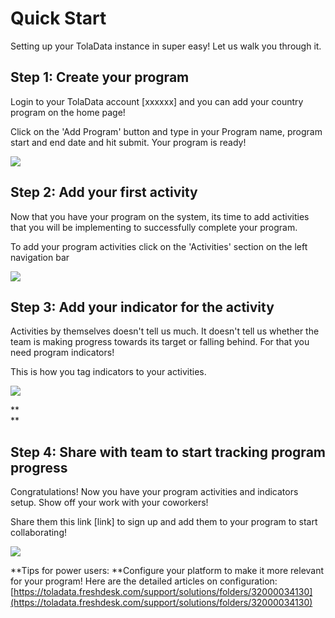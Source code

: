 # **Quick Start**

Setting up your TolaData instance in super easy! Let us walk you through it.

## **Step 1: Create your program**

Login to your TolaData account \[xxxxxx\] and you can add your country program on the home page!

Click on the 'Add Program' button and type in your Program name, program start and end date and hit submit. Your program is ready!

![](https://s3.amazonaws.com/cdn.freshdesk.com/data/helpdesk/attachments/production/32000442842/original/RNqQeCwUPl4e6EzOm3PMdatfbucHAmtF9g.gif?1506421288)

## **Step 2: Add your first activity**

Now that you have your program on the system, its time to add activities that you will be implementing to successfully complete your program.

To add your program activities click on the 'Activities' section on the left navigation bar

![](https://s3.amazonaws.com/cdn.freshdesk.com/data/helpdesk/attachments/production/32000442944/original/R1xozv82bYaY4SlqLgOd7agknvkLe4BfiA.gif?1506422102)

## **Step 3: Add your indicator for the activity**

Activities by themselves doesn't tell us much. It doesn't tell us whether the team is making progress towards its target or falling behind. For that you need program indicators!

This is how you tag indicators to your activities.

![](https://s3.amazonaws.com/cdn.freshdesk.com/data/helpdesk/attachments/production/32000452316/original/Zo8FpW0vAn-tMt-DEL0eix_Ma0VB4HvoEg.gif?1506525092)

**    
**

## **Step 4: Share with team to start tracking program progress**

Congratulations! Now you have your program activities and indicators setup. Show off your work with your coworkers!

Share them this link \[link\] to sign up and add them to your program to start collaborating!

![](https://s3.amazonaws.com/cdn.freshdesk.com/data/helpdesk/attachments/production/32000452454/original/pbgipNv0j-6W7pS44jWHcIYpMIDJPhMHwA.png?1506526143)

**Tips for power users: **Configure your platform to make it more relevant for your program! Here are the detailed articles on configuration: [https://toladata.freshdesk.com/support/solutions/folders/32000034130](https://toladata.freshdesk.com/support/solutions/folders/32000034130)

